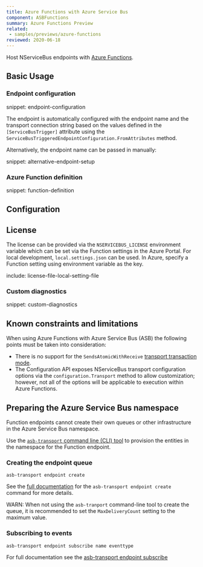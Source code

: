 ```yaml
---
title: Azure Functions with Azure Service Bus
component: ASBFunctions
summary: Azure Functions Preview
related:
 - samples/previews/azure-functions
reviewed: 2020-06-18
---
```


Host NServiceBus endpoints with [Azure Functions](https://docs.microsoft.com/en-us/azure/azure-functions/).

## Basic Usage

### Endpoint configuration

snippet: endpoint-configuration

The endpoint is automatically configured with the endpoint name and the transport connection string based on the values defined in the `[ServiceBusTrigger]` attribute using the `ServiceBusTriggeredEndpointConfiguration.FromAttributes` method.

Alternatively, the endpoint name can be passed in manually:

snippet: alternative-endpoint-setup

### Azure Function definition

snippet: function-definition

## Configuration

## License

The license can be provided via the `NSERVICEBUS_LICENSE` environment variable which can be set via the Function settings in the Azure Portal.
For local development, `local.settings.json` can be used. In Azure, specify a Function setting using environment variable as the key.

include: license-file-local-setting-file

### Custom diagnostics

snippet: custom-diagnostics

## Known constraints and limitations

When using Azure Functions with Azure Service Bus (ASB) the following points must be taken into consideration:

- There is no support for the `SendsAtomicWithReceive` [transport transaction mode](/transports/transactions.md#transactions-transport-transaction-sends-atomic-with-receive).
- The Configuration API exposes NServiceBus transport configuration options via the `configuration.Transport` method to allow customization; however, not all of the options will be applicable to execution within Azure Functions. 

## Preparing the Azure Service Bus namespace

Function endpoints cannot create their own queues or other infrastructure in the Azure Service Bus namespace.

Use the [`asb-transport` command line (CLI) tool](/transports/azure-service-bus/operational-scripting.md) to provision the entities in the namespace for the Function endpoint.

### Creating the endpoint queue

```
asb-transport endpoint create 
```

See the [full documentation](/transports/azure-service-bus/operational-scripting.md#operational-scripting-asb-transport-endpoint-create) for the `asb-transport endpoint create` command for more details.

WARN: When not using the `asb-tranport` command-line tool to create the queue, it is recommended to set the `MaxDeliveryCount` setting to the maximum value.

### Subscribing to events

```
asb-transport endpoint subscribe name eventtype
```

For full documentation see the [asb-transport endpoint subscribe]()
